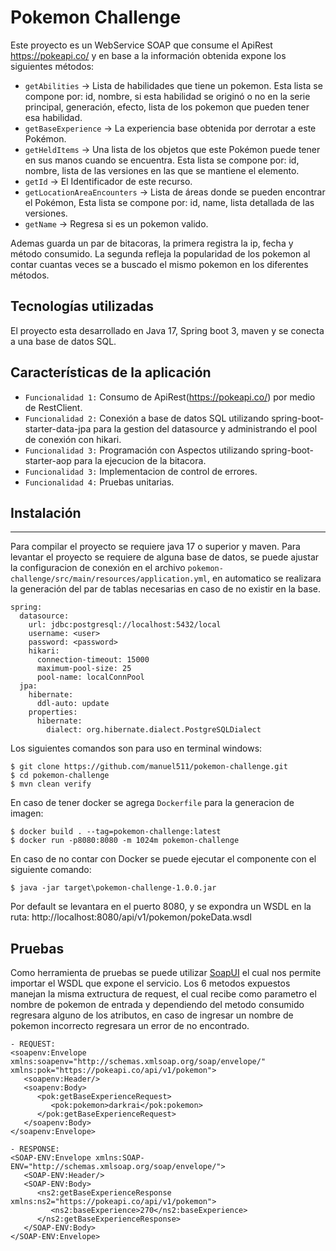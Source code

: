 # Pokemon Challenge

Este proyecto es un WebService SOAP que consume el ApiRest https://pokeapi.co/ y en base a la información obtenida expone los siguientes métodos: 
- `getAbilities` -> Lista de habilidades que tiene un pokemon. Esta lista se compone por: id, nombre, si esta habilidad se originó o no en la serie principal, generación, efecto, lista de los pokemon que pueden tener esa habilidad.
- `getBaseExperience` -> La experiencia base obtenida por derrotar a este Pokémon.
- `getHeldItems` -> Una lista de los objetos que este Pokémon puede tener en sus manos cuando se encuentra. Esta lista se compone por: id, nombre, lista de las versiones en las que se mantiene el elemento.
- `getId` -> El Identificador de este recurso.
- `getLocationAreaEncounters` -> Lista de áreas donde se pueden encontrar el Pokémon, Esta lista se compone por: id, name, lista detallada de las versiones.
- `getName` -> Regresa si es un pokemon valido.

Ademas guarda un par de bitacoras, la primera registra la ip, fecha y método consumido. La segunda refleja la popularidad de los pokemon al contar cuantas veces se a buscado el mismo pokemon en los diferentes métodos.

## Tecnologías utilizadas

El proyecto esta desarrollado en Java 17, Spring boot 3, maven y se conecta a una base de datos SQL.

## Características de la aplicación

- `Funcionalidad 1:` Consumo de ApiRest(https://pokeapi.co/) por medio de RestClient.
- `Funcionalidad 2:` Conexión a base de datos SQL utilizando spring-boot-starter-data-jpa para la gestion del datasource y administrando el pool de conexión con hikari.
- `Funcionalidad 3:` Programación con Aspectos utilizando spring-boot-starter-aop para la ejecucion de la bitacora.
- `Funcionalidad 3:` Implementacion de control de errores.
- `Funcionalidad 4:` Pruebas unitarias.

## Instalación

***
Para compilar el proyecto se requiere java 17 o superior y maven.
Para levantar el proyecto se requiere de alguna base de datos, se puede ajustar la configuracion de conexión en el archivo `pokemon-challenge/src/main/resources/application.yml`, en automatico se realizara la generación del par de tablas necesarias en caso de no existir en la base.
```
spring:
  datasource:
    url: jdbc:postgresql://localhost:5432/local
    username: <user>
    password: <password>
    hikari:
      connection-timeout: 15000
      maximum-pool-size: 25
      pool-name: localConnPool
  jpa:
    hibernate:
      ddl-auto: update
    properties:
      hibernate:
        dialect: org.hibernate.dialect.PostgreSQLDialect
```
Los siguientes comandos son para uso en terminal windows:
```
$ git clone https://github.com/manuel511/pokemon-challenge.git
$ cd pokemon-challenge
$ mvn clean verify
```
En caso de tener docker se agrega `Dockerfile` para la generacion de imagen:
```
$ docker build . --tag=pokemon-challenge:latest
$ docker run -p8080:8080 -m 1024m pokemon-challenge
```
En caso de no contar con Docker se puede ejecutar el componente con el siguiente comando:
```
$ java -jar target\pokemon-challenge-1.0.0.jar
```
Por default se levantara en el puerto 8080, y se expondra un WSDL en la ruta: http://localhost:8080/api/v1/pokemon/pokeData.wsdl

## Pruebas

Como herramienta de pruebas se puede utilizar [SoapUI](https://www.soapui.org/downloads/soapui/) el cual nos permite importar el WSDL que expone el servicio. Los 6 metodos expuestos manejan la misma extructura de request, el cual recibe como parametro el nombre de pokemon de entrada y dependiendo del metodo consumido regresara alguno de los atributos, en caso de ingresar un nombre de pokemon incorrecto regresara un error de no encontrado.
```
- REQUEST:
<soapenv:Envelope xmlns:soapenv="http://schemas.xmlsoap.org/soap/envelope/" xmlns:pok="https://pokeapi.co/api/v1/pokemon">
   <soapenv:Header/>
   <soapenv:Body>
      <pok:getBaseExperienceRequest>
         <pok:pokemon>darkrai</pok:pokemon>
      </pok:getBaseExperienceRequest>
   </soapenv:Body>
</soapenv:Envelope>

- RESPONSE:
<SOAP-ENV:Envelope xmlns:SOAP-ENV="http://schemas.xmlsoap.org/soap/envelope/">
   <SOAP-ENV:Header/>
   <SOAP-ENV:Body>
      <ns2:getBaseExperienceResponse xmlns:ns2="https://pokeapi.co/api/v1/pokemon">
         <ns2:baseExperience>270</ns2:baseExperience>
      </ns2:getBaseExperienceResponse>
   </SOAP-ENV:Body>
</SOAP-ENV:Envelope>
```